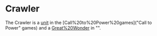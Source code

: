 # Crawler

The Crawler is a [unit](unit) in the [Call%20to%20Power%20games]("Call to Power" games) and a [Great%20Wonder](wonder) in "".